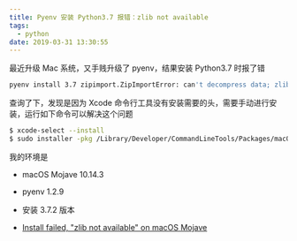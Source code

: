 ```yaml
---
title: Pyenv 安装 Python3.7 报错：zlib not available
tags:
  - python
date: 2019-03-31 13:30:55
---
```



最近升级 Mac 系统，又手贱升级了 pyenv，结果安装 Python3.7 时报了错

<!-- more -->

```bash
pyenv install 3.7 zipimport.ZipImportError: can't decompress data; zlib not available
```

查询了下，发现是因为 Xcode 命令行工具没有安装需要的头，需要手动进行安装，运行如下命令可以解决这个问题

```bash
$ xcode-select --install
$ sudo installer -pkg /Library/Developer/CommandLineTools/Packages/macOS_SDK_headers_for_macOS_10.14.pkg -target /
```

我的环境是

- macOS Mojave 10.14.3
- pyenv 1.2.9
- 安装 3.7.2 版本

- [Install failed, "zlib not available" on macOS Mojave](https://github.com/pyenv/pyenv/issues/1219)
